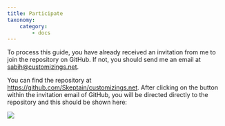 ```yaml
---
title: Participate
taxonomy:
    category:
        - docs
---
```


To process this guide, you have already received an invitation from me to join the repository on GitHub. If not, you should send me an email at sabih@customizings.net.

You can find the repository at https://github.com/Skeptain/customizings.net. After clicking on the button within the invitation email of GitHub, you will be directed directly to the repository and this should be shown here:

![](https://customizings.net/imgs/repository.png)